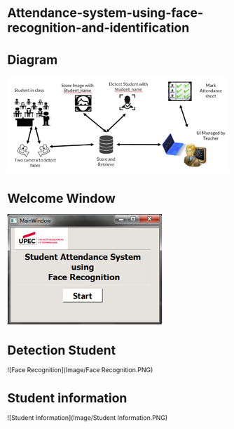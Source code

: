 # Attendance-system-using-face-recognition-and-identification

# Diagram
![Diagram](Image/Diagram.PNG)

# Welcome Window
![Welcome Window](Image/window1.PNG)

# Detection Student
![Face Recognition](Image/Face Recognition.PNG)

# Student information
![Student Information](Image/Student Information.PNG)